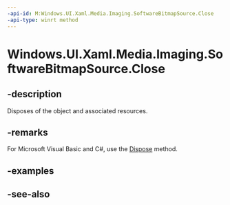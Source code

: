 ```yaml
---
-api-id: M:Windows.UI.Xaml.Media.Imaging.SoftwareBitmapSource.Close
-api-type: winrt method
---
```


<!-- Method syntax
public void Close()
-->

# Windows.UI.Xaml.Media.Imaging.SoftwareBitmapSource.Close

## -description
Disposes of the object and associated resources.



## -remarks
For Microsoft Visual Basic and C#, use the [Dispose](/uwp/api/windows.ui.xaml.media.imaging.softwarebitmapsource.dispose) method.

## -examples

## -see-also
